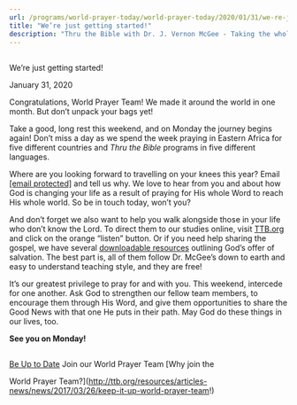 ```yaml
---
url: /programs/world-prayer-today/world-prayer-today/2020/01/31/we-re-just-getting-started!
title: "We’re just getting started!"
description: "Thru the Bible with Dr. J. Vernon McGee - Taking the whole Word to the whole world"
---
```







## 
 We’re just getting started!


January 31, 2020




Congratulations, World Prayer Team! We made it around the world in one month. But don’t unpack your bags yet! 


Take a good, long rest this weekend, and on Monday the journey begins again! Don’t miss a day as we spend the week praying in Eastern Africa for five different countries and *Thru the Bible* programs in five different languages. 


Where are you looking forward to travelling on your knees this year? Email [[email protected]](/cdn-cgi/l/email-protection#32707b707e77706761726666701c5d4055) and tell us why. We love to hear from you and about how God is changing your life as a result of praying for His whole Word to reach His whole world. So be in touch today, won’t you?


And don’t forget we also want to help you walk alongside those in your life who don’t know the Lord. To direct them to our studies online, visit [TTB.org](http://www.ttb.org) and click on the orange “listen” button. Or if you need help sharing the gospel, we have several [downloadable resources](http://www.ttb.org/salvation) outlining God’s offer of salvation. The best part is, all of them follow Dr. McGee’s down to earth and easy to understand teaching style, and they are free!


It’s our greatest privilege to pray for and with you. This weekend, intercede for one another. Ask God to strengthen our fellow team members, to encourage them through His Word, and give them opportunities to share the Good News with that one He puts in their path. May God do these things in our lives, too.


**See you on Monday!** 







## 




[Be Up to Date](http://feeds.feedburner.com/WorldPrayerToday "World Prayer Today RSS Feed")
Join our World Prayer Team
[Why join the  

World Prayer Team?](http://ttb.org/resources/articles-news/news/2017/03/26/keep-it-up-world-prayer-team!)




